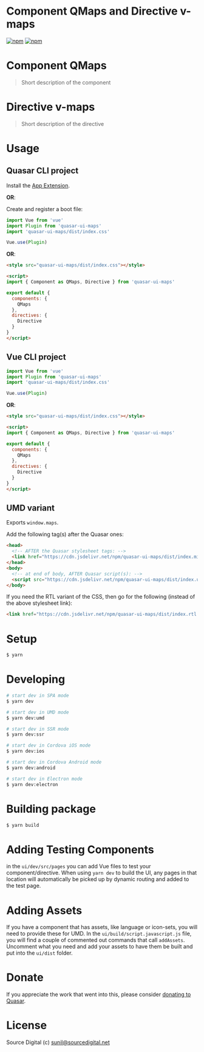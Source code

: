 # Component QMaps and Directive v-maps

[![npm](https://img.shields.io/npm/v/quasar-ui-maps.svg?label=quasar-ui-maps)](https://www.npmjs.com/package/quasar-ui-maps)
[![npm](https://img.shields.io/npm/dt/quasar-ui-maps.svg)](https://www.npmjs.com/package/quasar-ui-maps)

# Component QMaps
> Short description of the component

# Directive v-maps
> Short description of the directive

# Usage

## Quasar CLI project

Install the [App Extension](../app-extension).

**OR**:

Create and register a boot file:

```js
import Vue from 'vue'
import Plugin from 'quasar-ui-maps'
import 'quasar-ui-maps/dist/index.css'

Vue.use(Plugin)
```

**OR**:

```html
<style src="quasar-ui-maps/dist/index.css"></style>

<script>
import { Component as QMaps, Directive } from 'quasar-ui-maps'

export default {
  components: {
    QMaps
  },
  directives: {
    Directive
  }
}
</script>
```

## Vue CLI project

```js
import Vue from 'vue'
import Plugin from 'quasar-ui-maps'
import 'quasar-ui-maps/dist/index.css'

Vue.use(Plugin)
```

**OR**:

```html
<style src="quasar-ui-maps/dist/index.css"></style>

<script>
import { Component as QMaps, Directive } from 'quasar-ui-maps'

export default {
  components: {
    QMaps
  },
  directives: {
    Directive
  }
}
</script>
```

## UMD variant

Exports `window.maps`.

Add the following tag(s) after the Quasar ones:

```html
<head>
  <!-- AFTER the Quasar stylesheet tags: -->
  <link href="https://cdn.jsdelivr.net/npm/quasar-ui-maps/dist/index.min.css" rel="stylesheet" type="text/css">
</head>
<body>
  <!-- at end of body, AFTER Quasar script(s): -->
  <script src="https://cdn.jsdelivr.net/npm/quasar-ui-maps/dist/index.umd.min.js"></script>
</body>
```
If you need the RTL variant of the CSS, then go for the following (instead of the above stylesheet link):
```html
<link href="https://cdn.jsdelivr.net/npm/quasar-ui-maps/dist/index.rtl.min.css" rel="stylesheet" type="text/css">
```

# Setup
```bash
$ yarn
```

# Developing
```bash
# start dev in SPA mode
$ yarn dev

# start dev in UMD mode
$ yarn dev:umd

# start dev in SSR mode
$ yarn dev:ssr

# start dev in Cordova iOS mode
$ yarn dev:ios

# start dev in Cordova Android mode
$ yarn dev:android

# start dev in Electron mode
$ yarn dev:electron
```

# Building package
```bash
$ yarn build
```

# Adding Testing Components
in the `ui/dev/src/pages` you can add Vue files to test your component/directive. When using `yarn dev` to build the UI, any pages in that location will automatically be picked up by dynamic routing and added to the test page.

# Adding Assets
If you have a component that has assets, like language or icon-sets, you will need to provide these for UMD. In the `ui/build/script.javascript.js` file, you will find a couple of commented out commands that call `addAssets`. Uncomment what you need and add your assets to have them be built and put into the `ui/dist` folder.

# Donate
If you appreciate the work that went into this, please consider [donating to Quasar](https://donate.quasar.dev).

# License
Source Digital (c) sunil@sourcedigital.net
